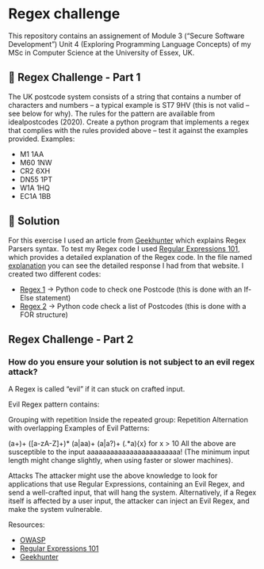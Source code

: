 # Regex challenge 

This repository contains an assignement of Module 3 (“Secure Software Development”) Unit 4 (Exploring Programming Language Concepts)  of my MSc in Computer Science at the University of Essex, UK. 

## :paperclip: Regex Challenge - Part 1

The UK postcode system consists of a string that contains a number of characters and numbers – a typical example is ST7 9HV (this is not valid – see below for why). The rules for the pattern are available from idealpostcodes (2020).
Create a python program that implements a regex that complies with the rules provided above – test it against the examples provided.
Examples:
* M1 1AA
* M60 1NW
* CR2 6XH
* DN55 1PT
* W1A 1HQ
* EC1A 1BB

 ## :paperclip: Solution  
 
 For this exercise I used an article from [Geekhunter](https://blog.geekhunter.com.br/python-regex/) which explains Regex Parsers syntax. To test my Regex code I used [Regular Expressions 101](https://regex101.com/), which provides a detailed explanation of the Regex code. In the file named [explanation](https://github.com/alicevillar/regex/blob/main/explanation) you can see the detailed response I had from that website. I created two different codes:
 
* [Regex 1](https://github.com/alicevillar/regex/blob/main/regex1.py) -> Python code to check one Postcode (this is done with an If-Else statement) 
* [Regex 2](https://github.com/alicevillar/regex/blob/main/regex2.py) -> Python code check a list of Postcodes (this is done with a FOR structure) 

## Regex Challenge - Part 2

### How do you ensure your solution is not subject to an evil regex attack?

A Regex is called “evil” if it can stuck on crafted input.

Evil Regex pattern contains:

Grouping with repetition
Inside the repeated group:
Repetition
Alternation with overlapping
Examples of Evil Patterns:

(a+)+
([a-zA-Z]+)*
(a|aa)+
(a|a?)+
(.*a){x} for x \> 10
All the above are susceptible to the input aaaaaaaaaaaaaaaaaaaaaaaa! (The minimum input length might change slightly, when using faster or slower machines).

Attacks
The attacker might use the above knowledge to look for applications that use Regular Expressions, containing an Evil Regex, and send a well-crafted input, that will hang the system. Alternatively, if a Regex itself is affected by a user input, the attacker can inject an Evil Regex, and make the system vulnerable.

Resources:

* [OWASP](https://owasp.org/www-community/attacks/Regular_expression_Denial_of_Service_-_ReDoS)
* [Regular Expressions 101](https://regex101.com/)
* [Geekhunter](https://blog.geekhunter.com.br/python-regex/)
